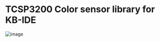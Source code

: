 # TCSP3200 Color sensor library for KB-IDE

![image](https://raw.githubusercontent.com/cmmc-kbide/kbide-plugin-linetracking/master/static/exampleCode.png)
